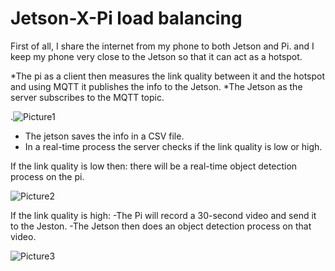 # Jetson-X-Pi load balancing

First of all, I share the internet from my phone to both Jetson and Pi.
and I keep my phone very close to the Jetson so that it can act as a hotspot.

*The pi as a client then measures the link quality between it and the hotspot and using MQTT it publishes the info to the Jetson.
*The Jetson as the server subscribes to the MQTT topic.

.![Picture1](https://github.com/syrine-bouhoula/Jetson-X-Pi/assets/63754152/56a0f5a7-37e6-4e3f-8550-91f7784e230a)

* The jetson saves the info in a CSV file.
* In a real-time process the server checks if the link quality is low or high.

If the link quality is low then:
there will be a real-time object detection process on the pi.

![Picture2](https://github.com/syrine-bouhoula/Jetson-X-Pi/assets/63754152/8b24a9ed-c5c9-47e2-94d6-cedb834c7771)

If the link quality is high:
-The Pi will record a 30-second video and send it to the Jeston.
-The Jetson then does an object detection process on that video.

![Picture3](https://github.com/syrine-bouhoula/Jetson-X-Pi/assets/63754152/5a356d58-398b-43a9-94cd-3f66fd71534b)

